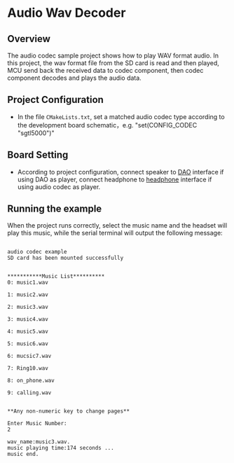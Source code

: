 # Audio Wav Decoder

## Overview

The audio codec sample project shows how to play WAV format audio.
In this project, the wav format file from the SD card is read and then played,
MCU send back the received data to codec component, then codec component decodes and plays the audio data.

## Project Configuration

- In the file `CMakeLists.txt`, set a matched audio codec type according to the development board schematic，e.g. "set(CONFIG_CODEC "sgtl5000")"

## Board Setting

- According to project configuration, connect speaker to [DAO](lab_board_app_dao) interface if using DAO as player, connect headphone to [headphone](lab_board_app_headphone) interface if using audio codec as player.

## Running the example

When the project runs correctly, select the music name and the headset will play this music, while the serial terminal will output the following message:

```console

audio codec example
SD card has been mounted successfully


***********Music List**********
0: music1.wav

1: music2.wav

2: music3.wav

3: music4.wav

4: music5.wav

5: music6.wav

6: mucsic7.wav

7: Ring10.wav

8: on_phone.wav

9: calling.wav


**Any non-numeric key to change pages**

Enter Music Number:
2

wav_name:music3.wav.
music playing time:174 seconds ...
music end.

```
